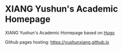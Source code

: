 # XIANG Yushun's Academic Homepage

XIANG Yushun's Academic Homepage based on [Hugo](https://gohugo.io/)

Github pages hosting: https://yushunxiang.github.io